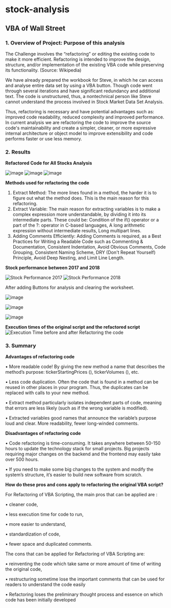 # stock-analysis

## VBA of Wall Street

### 1. Overview of Project: Purpose of this analysis
The Challenge involves the “refactoring” or editing the existing code to make it more efficient. Refactoring is intended to improve the design, structure, and/or implementation of the existing VBA code while preserving its functionality. (Source: Wikipedia)


We have already prepared the workbook for Steve, in which he can access and analyse entire data set by using a VBA button. Though code went through several iterations and have significant redundancy and additional text. The code is unstructured, thus, a nontechnical person like Steve cannot understand the process involved in Stock Market Data Set Analysis.



Thus, refactoring is necessary and have potential advantages such as: improved code readability, reduced complexity and improved performance. In current analysis we are refactoring the code to improve the source code's maintainability and create a simpler, cleaner, or more expressive internal architecture or object model to improve extensibility and code performs faster or use less memory.

### 2. Results

**Refactored Code for All Stocks Analysis**


![image](https://user-images.githubusercontent.com/86085614/125226038-4da06700-e29e-11eb-86a6-6ad27582751c.png)
![image](https://user-images.githubusercontent.com/86085614/125226047-5002c100-e29e-11eb-8f8f-478ac18ef9bf.png)
![image](https://user-images.githubusercontent.com/86085614/125226062-58f39280-e29e-11eb-89c4-bdf277d4fe85.png)


**Methods used for refactoring the code**
1.	Extract Method: The more lines found in a method, the harder it is to figure out what the method does. This is the main reason for this refactoring. 
2.	Extract Variable: The main reason for extracting variables is to make a complex expression more understandable, by dividing it into its intermediate parts. These could be: Condition of the if() operator or a part of the ?: operator in C-based languages, A long arithmetic expression without intermediate results, Long multipart lines.
3.	Adding Comments Efficiently: Adding Comments is required, as a Best Practices for Writing a Readable Code such as Commenting & Documentation, Consistent Indentation, Avoid Obvious Comments, Code Grouping, Consistent Naming Scheme, DRY (Don't Repeat Yourself) Principle, Avoid Deep Nesting, and Limit Line Length.

**Stock performance between 2017 and 2018**


![Stock Performance 2017](https://user-images.githubusercontent.com/86085614/125226083-64df5480-e29e-11eb-8e74-523ccac0fb40.png)
![Stock Performance 2018](https://user-images.githubusercontent.com/86085614/125226088-67da4500-e29e-11eb-8191-a740498c4efa.png)


After adding Buttons for analysis and clearing the worksheet.

![image](https://user-images.githubusercontent.com/86085614/125227116-4712ef00-e2a0-11eb-87cf-61a5d85b4f0c.png)

![image](https://user-images.githubusercontent.com/86085614/125227144-55f9a180-e2a0-11eb-8fd0-bbf025c93899.png)


![image](https://user-images.githubusercontent.com/86085614/125227281-9c4f0080-e2a0-11eb-85dc-b8b9616e2f54.png)



**Execution times of the original script and the refactored script**
![Execution Time before and after Refactoring the code](https://user-images.githubusercontent.com/86085614/125226024-46795900-e29e-11eb-8258-0add42289550.png)


### 3. Summary

**Advantages of refactoring code**

•	More readable code! By giving the new method a name that describes the method’s purpose: tickerStartingPrices (), tickerVolumes (), etc.

•	Less code duplication. Often the code that is found in a method can be reused in other places in your program. Thus, the duplicates can be replaced with calls to your new method.

•	Extract method particularly isolates independent parts of code, meaning that errors are less likely (such as if the wrong variable is modified).

•	Extracted variables good names that announce the variable’s purpose loud and clear. More readability, fewer long-winded comments.

**Disadvantages of refactoring code**

•	Code refactoring is time-consuming. It takes anywhere between 50-150 hours to update the technology stack for small projects. Big projects requiring major changes on the backend and the frontend may easily take over 500 hours.

•	If you need to make some big changes to the system and modify the system’s structure, it’s easier to build new software from scratch.



**How do these pros and cons apply to refactoring the original VBA script?**

For Refactoring of VBA Scripting, the main pros that can be applied are : 

•	cleaner code, 

•	less execution time for code to run, 

•	more easier to understand, 

•	standardization of code, 

•	fewer space and duplicated comments.

The cons that can be applied for Refactoring of VBA Scripting are: 

•	reinventing the code which take same or more amount of time of writing the original code, 

•	restructuring sometime lose the important comments that can be used for readers to understand the code easily

•	Refactoring loses the preliminary thought process and essence on which code has been initially developed

